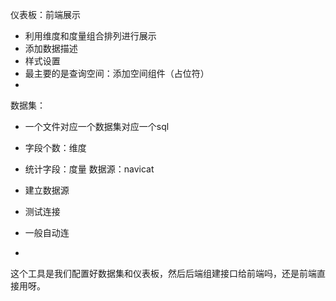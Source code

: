 仪表板：前端展示
- 利用维度和度量组合排列进行展示
- 添加数据描述
- 样式设置
- 最主要的是查询空间：添加空间组件（占位符）
- 

数据集：
- 一个文件对应一个数据集对应一个sql
- 字段个数：维度
- 统计字段：度量
数据源：navicat

- 建立数据源
- 测试连接
- 一般自动连
- 

这个工具是我们配置好数据集和仪表板，然后后端组建接口给前端吗，还是前端直接用呀。